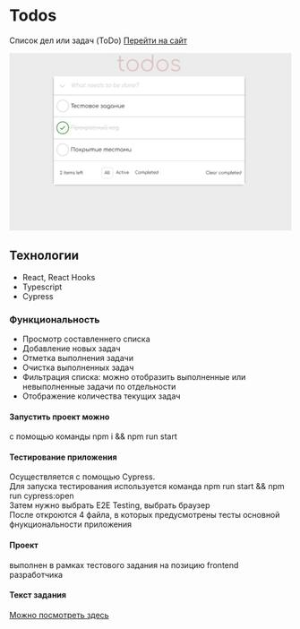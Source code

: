 # Todos
Список дел или задач (ToDo) [Перейти на сайт](https://r2u1s.github.io/mb-test/) 

![screenshot](https://github.com/R2u1s/mb-test/blob/main/src/images/gh-pages.JPG)
## Технологии
* React, React Hooks
* Typescript
* Cypress
### Функциональность
* Просмотр составленнего списка
* Добавление новых задач
* Отметка выполнения задачи
* Очистка выполненных задач
* Фильтрация списка: можно отобразить выполненные или невыполненные задачи по отдельности
* Отображение количества текущих задач
#### Запустить проект можно
с помощью команды npm i && npm run start
#### Тестирование приложения 
Осуществляется с помощью Cypress.  
Для запуска тестирования используется команда npm run start && npm run cypress:open  
Затем нужно выбрать E2E Testing, выбрать браузер  
После откроются 4 файла, в которых предусмотрены тесты основной фнукциональности приложения  
#### Проект
выполнен в рамках тестового задания на позицию frontend разработчика
#### Текст задания
[Можно посмотреть здесь](https://docs.google.com/document/d/15QkApDkQqtzLSVW7Fpyluwj-BvUIHFXBjvvFCe77Aaw/edit?tab=t.0#heading=h.zavj7sd1thwb)